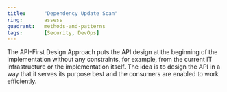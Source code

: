 ```yaml
---
title:      "Dependency Update Scan"
ring:       assess
quadrant:   methods-and-patterns
tags:       [Security, DevOps]
---
```


The API-First Design Approach puts the API design at the beginning of the implementation without any constraints, for example, from the current IT infrastructure or the implementation itself. The idea is to design the API in a way that it serves its purpose best and the consumers are enabled to work efficiently.